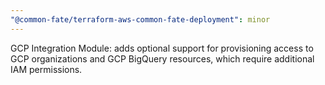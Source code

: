 ```yaml
---
"@common-fate/terraform-aws-common-fate-deployment": minor
---
```


GCP Integration Module: adds optional support for provisioning access to GCP organizations and GCP BigQuery resources, which require additional IAM permissions.
